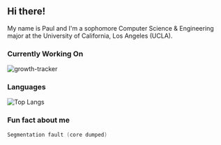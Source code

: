 ## Hi there!
My name is Paul and I'm a sophomore Computer Science & Engineering major at the University of California, Los Angeles (UCLA).

### Currently Working On
![growth-tracker](https://github-readme-stats.vercel.app/api/pin/?username=paul-serafimescu&repo=growth-tracker)

### Languages
![Top Langs](https://github-readme-stats.vercel.app/api/top-langs/?username=paul-serafimescu&langs_count=8&layout=compact)

### Fun fact about me
```c
Segmentation fault (core dumped)
```
